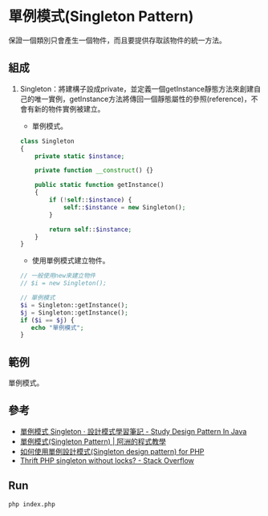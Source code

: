 # 單例模式(Singleton Pattern)
保證一個類別只會產生一個物件，而且要提供存取該物件的統一方法。

## 組成
1. Singleton：將建構子設成private，並定義一個getInstance靜態方法來創建自己的唯一實例，getInstance方法將傳回一個靜態屬性的參照(reference)，不會有新的物件實例被建立。

    - 單例模式。
    ```php
    class Singleton
    {
        private static $instance;
    
        private function __construct() {}
    
        public static function getInstance()
        {
            if (!self::$instance) {
                self::$instance = new Singleton();
            }
    
            return self::$instance;
        }
    }
    ```
    
    - 使用單例模式建立物件。
    ```php
    // 一般使用new來建立物件
    // $i = new Singleton();
 
    // 單例模式
    $i = Singleton::getInstance();
    $j = Singleton::getInstance();
    if ($i == $j) {
       echo "單例模式";
    }
    ```
 
## 範例
單例模式。

## 參考
- [單例模式 Singleton · 設計模式學習筆記 - Study Design Pattern In Java](https://skyyen999.gitbooks.io/-study-design-pattern-in-java/content/singleton.html)
- [單例模式(Singleton Pattern) | 阿洲的程式教學](http://monkeycoding.com/?p=969)
- [如何使用單例設計模式(Singleton design pattern) for PHP](https://www.pcschool.com.tw/campus/share/lib/130/)
- [Thrift PHP singleton without locks? - Stack Overflow](https://stackoverflow.com/questions/30613819/thrift-php-singleton-without-locks)

## Run
```
php index.php
```

